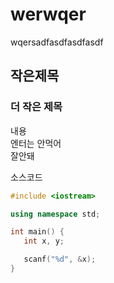 # werwqer
wqersadfasdfasdfasdf

## 작은제목

### 더 작은 제목

내용<br/>
엔터는 안먹어<br/>
잘안돼<br/>

소스코드
```cpp
#include <iostream>

using namespace std;

int main() {
   int x, y;

   scanf("%d", &x);
}
```
